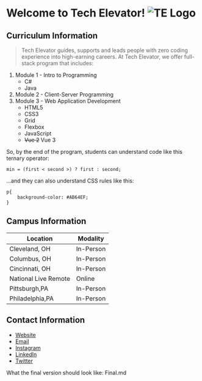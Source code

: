 # Welcome to Tech Elevator! ![TE Logo](TE-Logo.png)

## Curriculum Information
> Tech Elevator guides, supports and leads people with zero coding experience into high-earning careers. At Tech Elevator, we offer full-stack program that includes:
1. Module 1 - Intro to Programming
    * C# 
    * Java
1. Module 2 - Client-Server Programming
1. Module 3 - Web Application Development
    * HTML5
    * CSS3
    * Grid
    * Flexbox
    * JavaScript
    * ~~Vue 2~~ Vue 3

So, by the end of the program, students can understand code like this ternary operator:

`min = (first < second >) ? first : second;`

...and they can also understand CSS rules like this:
```
p{
    background-color: #AB64EF;
}
```
## Campus Information
|Location|Modality|
|-|-|
|Cleveland, OH|In-Person|
|Columbus, OH|In-Person|
|Cincinnati, OH|In-Person|
|National Live Remote|Online|
|Pittsburgh,PA|In-Person|
|Philadelphia,PA|In-Person|

## Contact Information
* [Website](https://www.techelevator.com)
* [Email](mailto:info@techelevator.com)
* [Instagram](https://www.instagram.com/techelevator)
* [LinkedIn](https://www.linkedin.com/school/tech-elevator/)
* [Twitter](https://twitter.com/Tech_Elevator)

What the final version should look like: Final.md